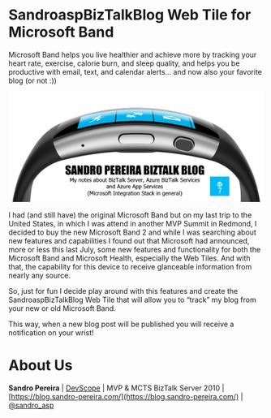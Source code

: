 # SandroaspBizTalkBlog Web Tile for Microsoft Band
Microsoft Band helps you live healthier and achieve more by tracking your heart rate, exercise, calorie burn, and sleep quality, and helps you be productive with email, text, and calendar alerts… and now also your favorite blog (or not :))

![Web Tile](media/SandroaspBizTalkBlog-Web-Tile-Microsoft-band-v2.png)

I had (and still have) the original Microsoft Band but on my last trip to the United States, in which I was attend in another MVP Summit in Redmond, I decided to buy the new Microsoft Band 2 and while I was searching about new features and capabilities I found out that Microsoft had announced, more or less this last July, some new features and functionality for both the Microsoft Band and Microsoft Health, especially the Web Tiles. And with that, the capability for this device to receive glanceable information from nearly any source.

So, just for fun I decide play around with this features and create the SandroaspBizTalkBlog Web Tile that will allow you to “track” my blog from your new or old Microsoft Band.

This way, when a new blog post will be published you will receive a notification on your wrist!

# About Us
**Sandro Pereira** | [DevScope](http://www.devscope.net/) | MVP & MCTS BizTalk Server 2010 | [https://blog.sandro-pereira.com/](https://blog.sandro-pereira.com/) | [@sandro_asp](https://twitter.com/sandro_asp)
